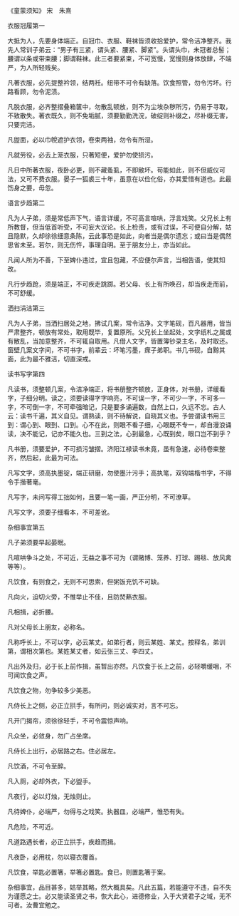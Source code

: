 《童蒙须知》 宋　朱熹  

衣服冠履第一  

大抵为人，先要身体端正。自冠巾、衣服、鞋袜皆须收拾爱护，常令洁净整齐。我先人常训子弟云：“男子有三紧，谓头紧、腰紧、脚紧”。头谓头巾，未冠者总髻；腰谓以条或带束腰；脚谓鞋袜。此三者要紧束，不可宽慢，宽慢则身体放肆，不端严，为人所轻贱矣。  

凡著衣服，必先提整衿领，结两衽。纽带不可令有缺落。饮食照管，勿令污坏。行路看顾，勿令泥渍。  

凡脱衣服，必齐整摺叠箱箧中，勿散乱顿放，则不为尘埃杂秽所污，仍易于寻取，不致散失。著衣既久，则不免垢腻，须要勤勤洗浣，破绽则补缀之，尽补缀无害，只要完洁。  

凡盥面，必以巾帨遮护衣领，卷束两袖，勿令有所湿。  

凡就劳役，必去上笼衣服，只著短便，爱护勿使损污。  

凡日中所著衣服，夜卧必更，则不藏蚤虱，不即敝坏。苟能如此，则不但威仪可法，又可不费衣服。晏子一狐裘三十年，虽意在以俭化俗，亦其爱惜有道也。此最饬身之要，毋忽。  

语言步趋第二  

凡为人子弟，须是常低声下气，语言详缓，不可高言喧哄，浮言戏笑。父兄长上有所教督，但当低首听受，不可妄大议论。长上检责，或有过误，不可便自分解，姑且隐默，久却徐徐细意条陈，云此事恐是如此，向者当是偶尔遗忘；或曰当是偶然思省未至。若尔，则无伤忤，事理自明。至于朋友分上，亦当如此。  

凡闻人所为不善，下至婢仆违过，宜且包藏，不应便尔声言，当相告语，使其知改。  

凡行步趋跄，须是端正，不可疾走跳踯。若父母、长上有所唤召，却当疾走而前，不可舒缓。  

洒扫涓洁第三  

凡为人子弟，当洒扫居处之地，拂试几案，常令洁净。文字笔砚，百凡器用，皆当严肃整齐，顿放有常处，取用既毕，复置原所。父兄长上坐起处，文字纸札之属或有散乱，当加意整齐，不可辄自取用。凡借人文字，皆置簿钞录主名，及时取还。窗壁几案文字间，不可书字，前辈云：坏笔污墨，瘝子弟职。书几书砚，自黥其面，此为最不雅洁，切直深戒。  

读书写字第四  

凡读书，须整顿几案，令洁净端正，将书册整齐顿放，正身体，对书册，详缓看字，子细分明。读之，须要读得字字响亮，不可误一字，不可少一字，不可多一字，不可倒一字，不可牵强暗记，只是要多诵遍数，自然上口，久远不忘。古人云：读书千遍，其义自见。谓熟读，则不待解说，自晓其义也。予尝谓读书用三到：谓心到、眼到、口到。心不在此，则眼不看子细，心眼既不专一，却自漫浪诵读，决不能记，记亦不能久也。三到之法，心到最急，心既到矣，眼口岂不到乎？  

凡书册，须要爱护，不可损污皱摺。济阳江禄读书未竟，虽有急速，必待卷束整齐，然后起，此最为可法。  

凡写文字，须高执墨锭，端正研磨，勿使墨汁污手；高执笔，双钩端楷书字，不得令手揩著毫。  

凡写字，未问写得工拙如何，且要一笔一画，严正分明，不可潦草。  

凡写文字，须要子细看本，不可差讹。  

杂细事宜第五  

凡子弟须要早起晏眠。  

凡喧哄争斗之处，不可近，无益之事不可为（谓赌博、笼养、打球、踢毯、放风禽等等）。  

凡饮食，有则食之，无则不可思索，但粥饭充饥不可缺。  

凡向火，迫切火旁，不惟举止不佳，且防焚爇衣服。  

凡相揖，必折腰。  

凡对父母长上朋友，必称名。  

凡称呼长上，不可以字，必云某丈。如弟行者，则云某姓、某丈。按释名，弟训第，谓相次第也。某姓某丈者，如云张三丈、李四丈。  

凡出外及归，必于长上前作揖，虽暂出亦然。凡饮食于长上之前，必轻嚼缓咽，不可闻饮食之声。  

凡饮食之物，勿争较多少美恶。  

凡侍长上之侧，必正立拱手，有所问，则必诚实对，言不可忘。  

凡开门揭帘，须徐徐轻手，不可令震惊声响。  

凡众坐，必敛身，勿广占坐席。  

凡侍长上出行，必居路之右。住必居左。  

凡饮酒，不可令至醉。  

凡入厕，必却外衣，下必盥手。  

凡夜行，必以灯烛，无烛则止。  

凡待婢仆，必端严，勿得与之戏笑。执器皿，必端严，惟恐有失。  

凡危险，不可近。  

凡道路遇长者，必正立拱手，疾趋而揖。  

凡夜卧，必用枕，勿以寝衣覆首。  

凡饮食，举匙必置箸，举箸必置匙。食已，则置匙箸于案。  

杂细事宜，品目甚多，姑举其略，然大概具矣。凡此五篇，若能遵守不违，自不失为谨愿之士。必又能读圣贤之书，恢大此心，进德修业，入于大贤君子之域，无不可者。汝曹宜勉之。  
